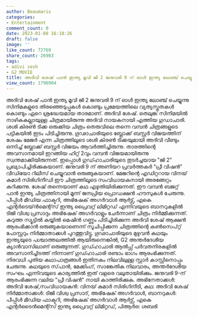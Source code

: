 ```yaml
---
author: Beaumaris
categories:
- Entertainment
comment_count: 0
date: 2023-01-08 16:10:26
draft: false
image: ''
like_count: 72769
share_count: 26983
tags:
- adivi sesh
- G2 MOVIE
title: അദിവി ശേഷ് പാൻ ഇന്ത്യ മൂവി ജി 2 ജനുവരി 9 ന് ഓൾ ഇന്ത്യ ലോഞ്ച് ചെയ്യുന്നു
view_count: 1790904
---
```


അദിവി ശേഷ് പാൻ ഇന്ത്യ മൂവി ജി 2 ജനുവരി 9 ന് ഓൾ ഇന്ത്യ ലോഞ്ച് ചെയ്യുന്നു സിനിമകളുടെ തിരഞ്ഞെടുപ്പുകൾ കൊണ്ടും പ്രമേയത്തിലെ വ്യത്യസ്തതകൾ കൊണ്ടും ഏറെ ശ്രദ്ധേയമായ താരമാണ്. അദിവി ശേഷ്. തെലുങ്ക് സിനിമയിൽ നാഴികകല്ലായുള്ള ചിത്രമായിരുന്നു അദിവി നായകനായി എത്തിയ ഗുഡാചാരി. ശശി കിരൺ ടിക്ക ഒരുക്കിയ ചിത്രം തെരുവിലെ തന്നെ വമ്പൻ ചിത്രങ്ങളുടെ പട്ടികയിൽ ഇടം പിടിച്ചിരുന്നു. ഗൂഢാചാരിയുടെ ബ്ലോക്ക് ബസ്റ്റർ വിജയത്തിന് ശേഷം മേജർ എന്ന ചിത്രത്തിലൂടെ ശശി കിരൺ ടിക്കയുമായി അദിവി വീണ്ടും ഒന്നിച്ച് ബ്ലോക്ക് ബസ്റ്റർ വിജയം ആവർത്തിച്ചിരുന്നു. താരത്തിന്റെ അവസാനമായി ഇറങ്ങിയ ഹിറ്റ് 2വും വമ്പൻ വിജയമായിരുന്നു സ്വന്തമാക്കിയിരുന്നത്. ഇപ്പൊൾ ഗുഡ്ഹാചാരിയുടെ തുടർച്ചയായ "ജി 2" പ്രഖ്യാപിച്ചിരിക്കുകയാണ്. ജനുവരി 9 ന് അണിയറ പ്രവർത്തകർ “പ്രീ വിഷൻ” വീഡിയോ റിലീസ് ചെയ്യുവാൻ ഒരുങ്ങുകയാണ്. മേജറിന്റെ എഡിറ്ററായ വിനയ് കുമാർ സിരിഗിനീഡി ഈ ചിത്രത്തിലൂടെ സംവിധായകനായി അരങ്ങേറ്റം കുറിക്കുന്നു. ശേഷ് തന്നെയാണ് കഥ എഴുതിയിരിക്കുന്നത്. ഈ വമ്പൻ ബജറ്റ് പാൻ ഇന്ത്യ ചിത്രത്തിനായി മൂന്ന് ജനപ്രിയ പ്രൊഡക്ഷൻ ഹൗസുകൾ ചേരുന്നു. പീപ്പിൾ മീഡിയ ഫാക്ടറി, അഭിഷേക് അഗർവാൾ ആർട്സ്, എകെ എന്റർടെയ്ൻമെന്റ്സ് ഇന്ത്യ പ്രൈവറ്റ് ലിമിറ്റഡ് എന്നിവയുടെ ബാനറുകളിൽ ടിജി വിശ്വ പ്രസാദും അഭിഷേക് അഗർവാളും ചേർന്നാണ് ചിത്രം നിർമ്മിക്കുന്നത്. കറുത്ത സ്യൂട്ടിൽ കയ്യിൽ മെഷീൻ ഗണ്ണും പിടിച്ചിരിക്കുന്ന അദിവി ശേഷ് ആക്ഷൻ ആരംഭിക്കാൻ ഒരുങ്ങുകയാണെന്ന് സൂചിപ്പിക്കുന്ന ചിത്രത്തിന്റെ കൺസെപ്റ്റ് പോസ്റ്ററും നിർമ്മാതാക്കൾ പുറത്തുവിട്ടു. ഗൂഢാചാരിയുടെ മുഴുവൻ കഥയും ഇന്ത്യയുടെ പശ്ചാത്തലത്തിൽ ആയിരുന്നെങ്കിൽ, G2 അന്തർദേശീയ ക്യാൻവാസിലാണ് ഒരുങ്ങുന്നത്. ഗുഡ്ഹാചാരി ആൽപ്സ് പർവതനിരകളിൽ അവസാനിച്ചിടത്ത് നിന്നാണ് ഗുഡ്ഹാചാരി രണ്ടാം ഭാഗം ആരംഭിക്കുന്നത്. നിരവധി പുതിയ കഥാപാത്രങ്ങൾ ഇതിനകം നിലവിലുള്ള സ്റ്റാർ കാസ്റ്റിനൊപ്പം ചേരുന്നു. കഥയുടെ സ്‌പാൻ, മേക്കിംഗ്, സാങ്കേതിക നിലവാരം, അന്തർദേശീയ സംഘം എന്നിവയുടെ കാര്യത്തിൽ ഇത് വളരെ വലുതായിരിക്കും. ജനുവരി 9-ന് ആരംഭിക്കുന്ന വലിയ "പ്രീ വിഷൻ" നായി കാത്തിരിക്കുക. അഭിനേതാക്കൾ: അദിവി ശേഷ്,സംവിധായകൻ: വിനയ് കുമാർ സിരിഗിനീടി, കഥ: അദിവി ശേഷ് നിർമ്മാതാക്കൾ: ടിജി വിശ്വ പ്രസാദ്, അഭിഷേക് അഗർവാൾ, ബാനറുകൾ: പീപ്പിൾ മീഡിയ ഫാക്ടറി, അഭിഷേക് അഗർവാൾ ആർട്സ്, എകെ എന്റർടൈൻമെന്റ്സ് ഇന്ത്യ പ്രൈവറ്റ് ലിമിറ്റഡ്, പിആർഒ: ശബരി